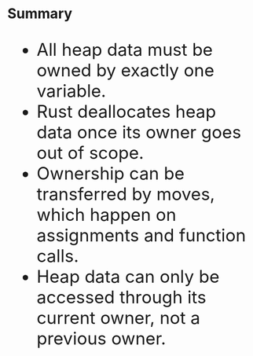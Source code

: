 # Summary

<div style="font-size: 35px">

* All heap data must be owned by exactly one variable.
* Rust deallocates heap data once its owner goes out of scope.
* Ownership can be transferred by moves, which happen on assignments and function calls.
* Heap data can only be accessed through its current owner, not a previous owner.

</div>
